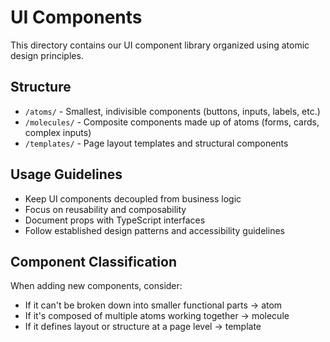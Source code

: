 
# UI Components

This directory contains our UI component library organized using atomic design principles.

## Structure

- `/atoms/` - Smallest, indivisible components (buttons, inputs, labels, etc.)
- `/molecules/` - Composite components made up of atoms (forms, cards, complex inputs)
- `/templates/` - Page layout templates and structural components

## Usage Guidelines

- Keep UI components decoupled from business logic
- Focus on reusability and composability
- Document props with TypeScript interfaces
- Follow established design patterns and accessibility guidelines

## Component Classification

When adding new components, consider:
- If it can't be broken down into smaller functional parts → atom
- If it's composed of multiple atoms working together → molecule
- If it defines layout or structure at a page level → template
